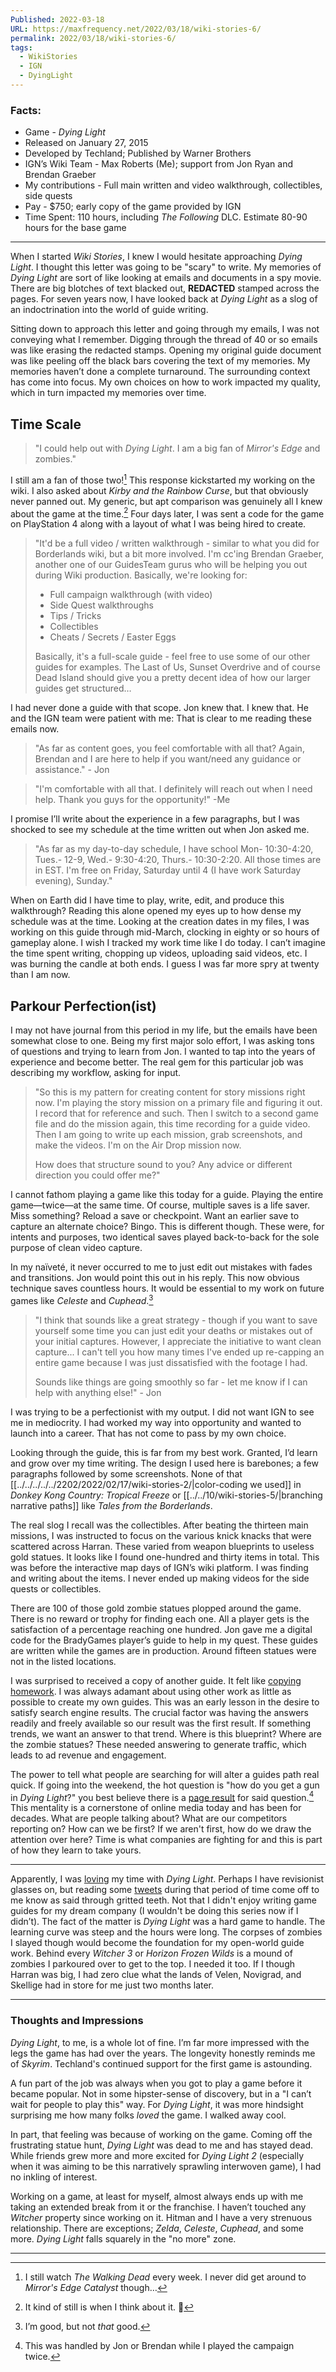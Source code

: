 ```yaml
---
Published: 2022-03-18
URL: https://maxfrequency.net/2022/03/18/wiki-stories-6/
permalink: 2022/03/18/wiki-stories-6/
tags:
  - WikiStories
  - IGN
  - DyingLight
---
```

### Facts:

- Game - *Dying Light*
- Released on January 27, 2015
- Developed by Techland; Published by Warner Brothers
- IGN’s Wiki Team - Max Roberts (Me); support from Jon Ryan and Brendan Graeber
- My contributions - Full main written and video walkthrough, collectibles, side quests
- Pay - $750; early copy of the game provided by IGN
- Time Spent: 110 hours, including *The Following* DLC. Estimate 80-90 hours for the base game

---

When I started *Wiki Stories*, I knew I would hesitate approaching *Dying Light*. I thought this letter was going to be "scary" to write. My memories of *Dying Light* are sort of like looking at emails and documents in a spy movie. There are big blotches of text blacked out, **REDACTED** stamped across the pages. For seven years now, I have looked back at *Dying Light* as a slog of an indoctrination into the world of guide writing.

Sitting down to approach this letter and going through my emails, I was not conveying what I remember. Digging through the thread of 40 or so emails was like erasing the redacted stamps. Opening my original guide document was like peeling off the black bars covering the text of my memories. My memories haven’t done a complete turnaround. The surrounding context has come into focus. My own choices on how to work impacted my quality, which in turn impacted my memories over time.

## Time Scale

> "I could help out with *Dying Light*. I am a big fan of *Mirror's Edge* and zombies."

I still am a fan of those two![^1] This response kickstarted my working on the wiki. I also asked about *Kirby and the Rainbow Curse*, but that obviously never panned out. My generic, but apt comparison was genuinely all I knew about the game at the time.[^2] Four days later, I was sent a code for the game on PlayStation 4 along with a layout of what I was being hired to create.

> "It'd be a full video / written walkthrough - similar to what you did for Borderlands wiki, but a bit more involved. I'm cc'ing Brendan Graeber, another one of our GuidesTeam gurus who will be helping you out during Wiki production. Basically, we're looking for:
> 
> - Full campaign walkthrough (with video)
> - Side Quest walkthroughs
> - Tips / Tricks
> - Collectibles
> - Cheats / Secrets / Easter Eggs
> 
> Basically, it's a full-scale guide - feel free to use some of our other guides for examples. The Last of Us, Sunset Overdrive and of course Dead Island should give you a pretty decent idea of how our larger guides get structured…

I had never done a guide with that scope. Jon knew that. I knew that. He and the IGN team were patient with me: That is clear to me reading these emails now.

> "As far as content goes, you feel comfortable with all that? Again, Brendan and I are here to help if you want/need any guidance or assistance." - Jon

> "I'm comfortable with all that. I definitely will reach out when I need help. Thank you guys for the opportunity!" -Me

I promise I’ll write about the experience in a few paragraphs, but I was shocked to see my schedule at the time written out when Jon asked me.

> "As far as my day-to-day schedule, I have school Mon- 10:30-4:20, Tues.- 12-9, Wed.- 9:30-4:20, Thurs.- 10:30-2:20. All those times are in EST. I'm free on Friday, Saturday until 4 (I have work Saturday evening), Sunday."

When on Earth did I have time to play, write, edit, and produce this walkthrough? Reading this alone opened my eyes up to how dense my schedule was at the time. Looking at the creation dates in my files, I was working on this guide through mid-March, clocking in eighty or so hours of gameplay alone. I wish I tracked my work time like I do today. I can’t imagine the time spent writing, chopping up videos, uploading said videos, etc. I was burning the candle at both ends. I guess I was far more spry at twenty than I am now.
## Parkour Perfection(ist)

I may not have journal from this period in my life, but the emails have been somewhat close to one. Being my first major solo effort, I was asking tons of questions and trying to learn from Jon. I wanted to tap into the years of experience and become better. The real gem for this particular job was describing my workflow, asking for input.

> "So this is my pattern for creating content for story missions right now. I'm playing the story mission on a primary file and figuring it out. I record that for reference and such. Then I switch to a second game file and do the mission again, this time recording for a guide video. Then I am going to write up each mission, grab screenshots, and make the videos. I'm on the Air Drop mission now.
>
> How does that structure sound to you? Any advice or different direction you could offer me?"

I cannot fathom playing a game like this today for a guide. Playing the entire game—twice—at the same time. Of course, multiple saves is a life saver. Miss something? Reload a save or checkpoint. Want an earlier save to capture an alternate choice? Bingo. This is different though. These were, for intents and purposes, two identical saves played back-to-back for the sole purpose of clean video capture.

In my naïveté, it never occurred to me to just edit out mistakes with fades and transitions. Jon would point this out in his reply. This now obvious technique saves countless hours. It would be essential to my work on future games like *Celeste* and *Cuphead*.[^3]

> "I think that sounds like a great strategy - though if you want to save yourself some time you can just edit your deaths or mistakes out of your initial captures. However, I appreciate the initiative to want clean capture... I can't tell you how many times I've ended up re-capping an entire game because I was just dissatisfied with the footage I had.
>
> Sounds like things are going smoothly so far - let me know if I can help with anything else!" - Jon

I was trying to be a perfectionist with my output. I did not want IGN to see me in mediocrity. I had worked my way into opportunity and wanted to launch into a career. That has not come to pass by my own choice.

Looking through the guide, this is far from my best work. Granted, I’d learn and grow over my time writing. The design I used here is barebones; a few paragraphs followed by some screenshots. None of that [[../../../../../2202/2022/02/17/wiki-stories-2/|color-coding we used]] in *Donkey Kong Country: Tropical Freeze* or [[../../10/wiki-stories-5/|branching narrative paths]] like *Tales from the Borderlands*.

The real slog I recall was the collectibles. After beating the thirteen main missions, I was instructed to focus on the various knick knacks that were scattered across Harran. These varied from weapon blueprints to useless gold statues. It looks like I found one-hundred and thirty items in total. This was before the interactive map days of IGN’s wiki platform. I was finding and writing about the items.  I never ended up making videos for the side quests or collectibles.

There are 100 of those gold zombie statues plopped around the game. There is no reward or trophy for finding each one. All a player gets is the satisfaction of a percentage reaching one hundred. Jon gave me a digital code for the BradyGames player’s guide to help in my quest. These guides are written while the games are in production. Around fifteen statues were not in the listed locations.

I was surprised to received a copy of another guide. It felt like [copying homework](https://knowyourmeme.com/memes/can-i-copy-your-homework). I was always adamant about using other work as little as possible to create my own guides. This was an early lesson in the desire to satisfy search engine results. The crucial factor was having the answers readily and freely available so our result was the first result. If something trends, we want an answer to that trend. Where is this blueprint? Where are the zombie statues? These needed answering to generate traffic, which leads to ad revenue and engagement.

The power to tell what people are searching for will alter a guides path real quick. If going into the weekend, the hot question is "how do you get a gun in *Dying Light*?" you best believe there is a [page result](https://www.ign.com/wikis/dying-light/How_to_Get_a_Gun) for said question.[^4] This mentality is a cornerstone of online media today and has been for decades. What are people talking about? What are our competitors reporting on? How can we be first? If we aren't first, how do we draw the attention over here? Time is what companies are fighting for and this is part of how they learn to take yours.

---

Apparently, I was [loving](https://twitter.com/MaxRoberts143/status/566064944018649089?s=20&t=WN6k3MFCEgpCWAWA_eTiTw) my time with *Dying Light*. Perhaps I have revisionist glasses on, but reading some [tweets](https://twitter.com/MaxRoberts143/status/566064972950945792?s=20&t=WN6k3MFCEgpCWAWA_eTiTw) during that period of time come off to me know as said through gritted teeth. Not that I didn't enjoy writing game guides for my dream company (I wouldn't be doing this series now if I didn’t). The fact of the matter is *Dying Light* was a hard game to handle. The learning curve was steep and the hours were long. The corpses of zombies I slayed though would become the foundation for my open-world guide work. Behind every *Witcher 3* or *Horizon Frozen Wilds* is a mound of zombies I parkoured over to get to the top. I needed it too. If I though Harran was big, I had zero clue what the lands of Velen, Novigrad, and Skellige had in store for me just two months later.

---
### Thoughts and Impressions

*Dying Light*, to me, is a whole lot of fine. I’m far more impressed with the legs the game has had over the years. The longevity honestly reminds me of *Skyrim*. Techland's continued support for the first game is astounding.

A fun part of the job was always when you got to play a game before it became popular. Not in some hipster-sense of discovery, but in a "I can’t wait for people to play this" way. For *Dying Light*, it was more hindsight surprising me how many folks *loved* the game. I walked away cool.

In part, that feeling was because of working on the game. Coming off the frustrating statue hunt, *Dying Light* was dead to me and has stayed dead. While friends grew more and more excited for *Dying Light 2* (especially when it was aiming to be this narratively sprawling interwoven game), I had no inkling of interest.

Working on a game, at least for myself, almost always ends up with me taking an extended break from it or the franchise. I haven’t touched any *Witcher* property since working on it. Hitman and I have a very strenuous relationship. There are exceptions; *Zelda*, *Celeste*, *Cuphead*, and some more. *Dying Light* falls squarely in the "no more" zone.

---

[^1]: I still watch *The Walking Dead* every week. I never did get around to *Mirror's Edge Catalyst* though…
[^2]: It kind of still is when I think about it. 😬
[^3]: I’m good, but not *that* good.
[^4]: This was handled by Jon or Brendan while I played the campaign twice.

